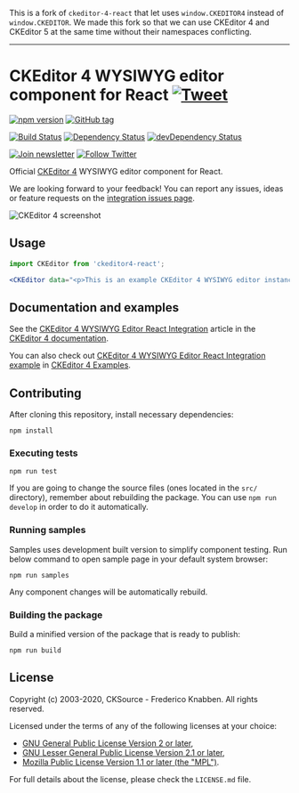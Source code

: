 This is a fork of `ckeditor-4-react` that let uses `window.CKEDITOR4` instead of `window.CKEDITOR`. We made this fork so that we can use CKEditor 4 and CKEditor 5 at the same time without their namespaces conflicting.

---

# CKEditor 4 WYSIWYG editor component for React [![Tweet](https://img.shields.io/twitter/url/http/shields.io.svg?style=social)](https://twitter.com/intent/tweet?text=Check%20out%20CKEditor%204%20React%20integration&url=https%3A%2F%2Fwww.npmjs.com%2Fpackage%2Fckeditor4-react)

[![npm version](https://badge.fury.io/js/ckeditor4-react.svg)](https://www.npmjs.com/package/ckeditor4-react)
[![GitHub tag](https://img.shields.io/github/tag/ckeditor/ckeditor4-react.svg)](https://github.com/ckeditor/ckeditor4-react)

[![Build Status](https://travis-ci.org/ckeditor/ckeditor4-react.svg?branch=master)](https://travis-ci.org/ckeditor/ckeditor4-react)
[![Dependency Status](https://david-dm.org/ckeditor/ckeditor4-react/status.svg)](https://david-dm.org/ckeditor/ckeditor4-react)
[![devDependency Status](https://david-dm.org/ckeditor/ckeditor4-react/dev-status.svg)](https://david-dm.org/ckeditor/ckeditor4-react?type=dev)

[![Join newsletter](https://img.shields.io/badge/join-newsletter-00cc99.svg)](http://eepurl.com/c3zRPr)
[![Follow Twitter](https://img.shields.io/badge/follow-twitter-00cc99.svg)](https://twitter.com/ckeditor)

Official [CKEditor 4](https://ckeditor.com/ckeditor-4/) WYSIWYG editor component for React.

We are looking forward to your feedback! You can report any issues, ideas or feature requests on the [integration issues page](https://github.com/ckeditor/ckeditor4-react/issues/new).

![CKEditor 4 screenshot](https://c.cksource.com/a/1/img/npm/ckeditor4.png)

## Usage

```jsx
import CKEditor from 'ckeditor4-react';

<CKEditor data="<p>This is an example CKEditor 4 WYSIWYG editor instance.</p>" />
```

## Documentation and examples

See the [CKEditor 4 WYSIWYG Editor React Integration](https://ckeditor.com/docs/ckeditor4/latest/guide/dev_react.html) article in the [CKEditor 4 documentation](https://ckeditor.com/docs/ckeditor4/latest).

You can also check out [CKEditor 4 WYSIWYG Editor React Integration example](https://ckeditor.com/docs/ckeditor4/latest/examples/react.html) in [CKEditor 4 Examples](https://ckeditor.com/docs/ckeditor4/latest/examples/).

## Contributing

After cloning this repository, install necessary dependencies:

```
npm install
```

### Executing tests

```
npm run test
```

If you are going to change the source files (ones located in the `src/` directory), remember about rebuilding the package. You can use `npm run develop` in order to do it automatically.

### Running samples

Samples uses development built version to simplify component testing. Run below command to open sample page in your default system browser:

```
npm run samples
```

Any component changes will be automatically rebuild.

### Building the package

Build a minified version of the package that is ready to publish:

```
npm run build
```

## License

Copyright (c) 2003-2020, CKSource - Frederico Knabben. All rights reserved.

Licensed under the terms of any of the following licenses at your
choice:

* [GNU General Public License Version 2 or later](http://www.gnu.org/licenses/gpl.html),
* [GNU Lesser General Public License Version 2.1 or later](http://www.gnu.org/licenses/lgpl.html),
* [Mozilla Public License Version 1.1 or later (the "MPL")](http://www.mozilla.org/MPL/MPL-1.1.html).

For full details about the license, please check the `LICENSE.md` file.

